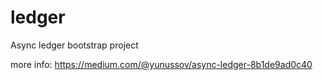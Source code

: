 # ledger
Async ledger bootstrap project

more info: https://medium.com/@yunussov/async-ledger-8b1de9ad0c40
